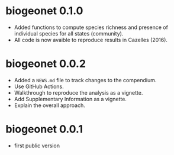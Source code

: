 # biogeonet 0.1.0

* Added functions to compute species richness and presence of individual species for all states (community).
* All code is now avaible to reproduce results in Cazelles (2016).

# biogeonet 0.0.2

* Added a `NEWS.md` file to track changes to the compendium.
* Use GitHub Actions.
* Walkthrough to reproduce the analysis as a vignette.
* Add Supplementary Information as a vignette.
* Explain the overall approach.

# biogeonet 0.0.1

* first public version
